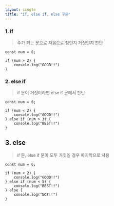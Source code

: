 ```yaml
---
layout: single
title: "if, else if, else 구문"
---
```


### 1. if
> 주가 되는 문으로 처음으로 참인지 거짓인지 판단
```
const num = 6;

if (num > 2) {
    console.log("GOOD!!")
}
```

### 2. else if
> if 문이 거짓이라면 else if 문에서 판단   
```
const num = 6;

if (num < 2) {
    console.log("GOOD!!")
} else if (num > 3) {
    console.log("BEST!!")
}
```

## 3. else   
> if 문, else if 문이 모두 거짓일 경우 마지막으로 사용    
```
const num = 6;

if (num < 2) {
    console.log("GOOD!!")
} else if (num < 5) {
    console.log("BEST!!")
} else {
    console.log("NOT!!")
}
```

